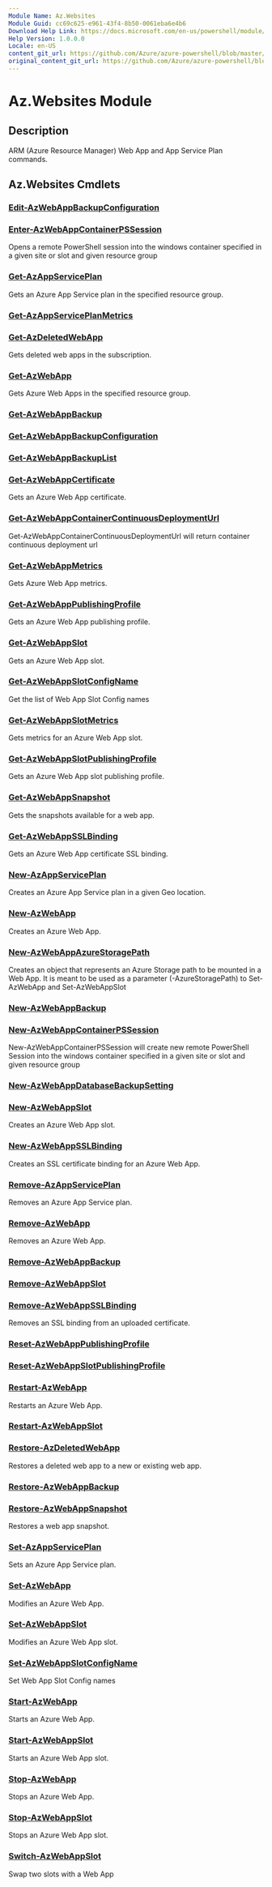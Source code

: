 ```yaml
---
Module Name: Az.Websites
Module Guid: cc69c625-e961-43f4-8b50-0061eba6e4b6
Download Help Link: https://docs.microsoft.com/en-us/powershell/module/az.websites
Help Version: 1.0.0.0
Locale: en-US
content_git_url: https://github.com/Azure/azure-powershell/blob/master/src/Websites/Websites/help/Az.Websites.md
original_content_git_url: https://github.com/Azure/azure-powershell/blob/master/src/Websites/Websites/help/Az.Websites.md
---
```


# Az.Websites Module
## Description
ARM (Azure Resource Manager) Web App and App Service Plan commands.

## Az.Websites Cmdlets
### [Edit-AzWebAppBackupConfiguration](Edit-AzWebAppBackupConfiguration.md)


### [Enter-AzWebAppContainerPSSession](Enter-AzWebAppContainerPSSession.md)
Opens a remote PowerShell session into the windows container specified in a given site or slot and given resource group

### [Get-AzAppServicePlan](Get-AzAppServicePlan.md)
Gets an Azure App Service plan in the specified resource group.

### [Get-AzAppServicePlanMetrics](Get-AzAppServicePlanMetrics.md)


### [Get-AzDeletedWebApp](Get-AzDeletedWebApp.md)
Gets deleted web apps in the subscription.

### [Get-AzWebApp](Get-AzWebApp.md)
Gets Azure Web Apps in the specified resource group.

### [Get-AzWebAppBackup](Get-AzWebAppBackup.md)


### [Get-AzWebAppBackupConfiguration](Get-AzWebAppBackupConfiguration.md)


### [Get-AzWebAppBackupList](Get-AzWebAppBackupList.md)


### [Get-AzWebAppCertificate](Get-AzWebAppCertificate.md)
Gets an Azure Web App certificate.

### [Get-AzWebAppContainerContinuousDeploymentUrl](Get-AzWebAppContainerContinuousDeploymentUrl.md)
Get-AzWebAppContainerContinuousDeploymentUrl will return container continuous deployment url

### [Get-AzWebAppMetrics](Get-AzWebAppMetrics.md)
Gets Azure Web App metrics.

### [Get-AzWebAppPublishingProfile](Get-AzWebAppPublishingProfile.md)
Gets an Azure Web App publishing profile.

### [Get-AzWebAppSlot](Get-AzWebAppSlot.md)
Gets an Azure Web App slot.

### [Get-AzWebAppSlotConfigName](Get-AzWebAppSlotConfigName.md)
Get the list of Web App Slot Config names

### [Get-AzWebAppSlotMetrics](Get-AzWebAppSlotMetrics.md)
Gets metrics for an Azure Web App slot.

### [Get-AzWebAppSlotPublishingProfile](Get-AzWebAppSlotPublishingProfile.md)
Gets an Azure Web App slot publishing profile.

### [Get-AzWebAppSnapshot](Get-AzWebAppSnapshot.md)
Gets the snapshots available for a web app.

### [Get-AzWebAppSSLBinding](Get-AzWebAppSSLBinding.md)
Gets an Azure Web App certificate SSL binding.

### [New-AzAppServicePlan](New-AzAppServicePlan.md)
Creates an Azure App Service plan in a given Geo location.

### [New-AzWebApp](New-AzWebApp.md)
Creates an Azure Web App.

### [New-AzWebAppAzureStoragePath](New-AzWebAppAzureStoragePath.md)
Creates an object that represents an Azure Storage path to be mounted in a Web App. It is meant to be used as a parameter (-AzureStoragePath) to Set-AzWebApp and Set-AzWebAppSlot

### [New-AzWebAppBackup](New-AzWebAppBackup.md)


### [New-AzWebAppContainerPSSession](New-AzWebAppContainerPSSession.md)
New-AzWebAppContainerPSSession will create new remote PowerShell Session into the windows container specified in a given site or slot and given resource group

### [New-AzWebAppDatabaseBackupSetting](New-AzWebAppDatabaseBackupSetting.md)


### [New-AzWebAppSlot](New-AzWebAppSlot.md)
Creates an Azure Web App slot.

### [New-AzWebAppSSLBinding](New-AzWebAppSSLBinding.md)
Creates an SSL certificate binding for an Azure Web App.

### [Remove-AzAppServicePlan](Remove-AzAppServicePlan.md)
Removes an Azure App Service plan.

### [Remove-AzWebApp](Remove-AzWebApp.md)
Removes an Azure Web App.

### [Remove-AzWebAppBackup](Remove-AzWebAppBackup.md)


### [Remove-AzWebAppSlot](Remove-AzWebAppSlot.md)


### [Remove-AzWebAppSSLBinding](Remove-AzWebAppSSLBinding.md)
Removes an SSL binding from an uploaded certificate.

### [Reset-AzWebAppPublishingProfile](Reset-AzWebAppPublishingProfile.md)


### [Reset-AzWebAppSlotPublishingProfile](Reset-AzWebAppSlotPublishingProfile.md)


### [Restart-AzWebApp](Restart-AzWebApp.md)
Restarts an Azure Web App.

### [Restart-AzWebAppSlot](Restart-AzWebAppSlot.md)


### [Restore-AzDeletedWebApp](Restore-AzDeletedWebApp.md)
Restores a deleted web app to a new or existing web app.

### [Restore-AzWebAppBackup](Restore-AzWebAppBackup.md)


### [Restore-AzWebAppSnapshot](Restore-AzWebAppSnapshot.md)
Restores a web app snapshot.

### [Set-AzAppServicePlan](Set-AzAppServicePlan.md)
Sets an Azure App Service plan.

### [Set-AzWebApp](Set-AzWebApp.md)
Modifies an Azure Web App.

### [Set-AzWebAppSlot](Set-AzWebAppSlot.md)
Modifies an Azure Web App slot.

### [Set-AzWebAppSlotConfigName](Set-AzWebAppSlotConfigName.md)
Set Web App Slot Config names

### [Start-AzWebApp](Start-AzWebApp.md)
Starts an Azure Web App.

### [Start-AzWebAppSlot](Start-AzWebAppSlot.md)
Starts an Azure Web App slot.

### [Stop-AzWebApp](Stop-AzWebApp.md)
Stops an Azure Web App.

### [Stop-AzWebAppSlot](Stop-AzWebAppSlot.md)
Stops an Azure Web App slot.

### [Switch-AzWebAppSlot](Switch-AzWebAppSlot.md)
Swap two slots with a Web App

